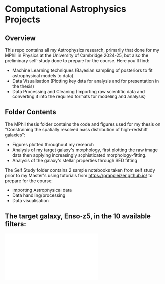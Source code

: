 # Computational Astrophysics Projects

## Overview
This repo contains all my Astrophysics research, primarily that done for my MPhil in Physics at the University of Cambridge 2024-25, but also the preliminary self-study done to prepare for the course.
Here you'll find:
- Machine Learning techniques (Bayesian sampling of posteriors to fit astrophysical models to data)
- Data Visualisation (Plotting key data for analysis and for presentation in the thesis)
- Data Processing and Cleaning (Importing raw scientific data and converting it into the required formats for modeling and analysis)

## Folder Contents
The MPhil thesis folder contains the code and figures used for my thesis on "Constraining the spatially resolved mass distribution of high-redshift galaxies":
- Figures plotted throughout my research
- Analysis of my target galaxy's morphology, first plotting the raw image data then applying increasingly sophisticated morphology-fitting.
- Analysis of the galaxy's stellar properties through SED fitting

The Self Study folder contains 2 sample notebooks taken from self study prior to my Master's using tutorials from https://prappleizer.github.io/ to prepare for the course:
- Importing Astrophysical data
- Data handling/processing
- Data visualisation

## The target galaxy, Enso-z5, in the 10 available filters:
![Enso in 10 Wavebands](./enso_magma.pdf)
